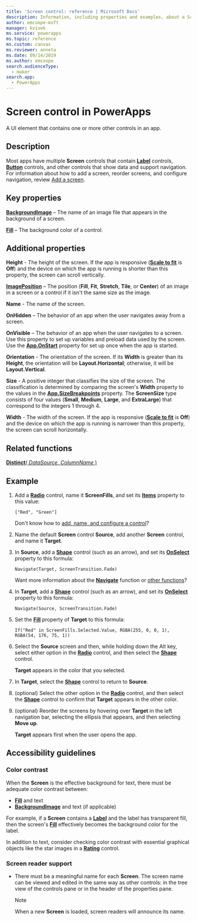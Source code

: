 ```yaml
---
title: 'Screen control: reference | Microsoft Docs'
description: Information, including properties and examples, about a Screen control
author: emcoope-msft
manager: kvivek
ms.service: powerapps
ms.topic: reference
ms.custom: canvas
ms.reviewer: anneta
ms.date: 09/14/2019
ms.author: emcoope
search.audienceType: 
  - maker
search.app: 
  - PowerApps
---
```

# Screen control in PowerApps

A UI element that contains one or more other controls in an app.

## Description

Most apps have multiple **Screen** controls that contain **[Label](control-text-box.md)** controls, **[Button](control-button.md)** controls, and other controls that show data and support navigation. For information about how to add a screen, reorder screens, and configure navigation, review [Add a screen](../add-screen-context-variables.md).

## Key properties

**[BackgroundImage](properties-visual.md)** – The name of an image file that appears in the background of a screen.

**[Fill](properties-color-border.md)** – The background color of a control.

## Additional properties

**Height** - The height of the screen. If the app is responsive ([**Scale to fit**](../set-aspect-ratio-portrait-landscape.md#change-screen-size-and-orientation) is **Off**) and the device on which the app is running is shorter than this property, the screen can scroll vertically.

**[ImagePosition](properties-visual.md)** – The position (**Fill**, **Fit**, **Stretch**, **Tile**, or **Center**) of an image in a screen or a control if it isn't the same size as the image.

**Name** - The name of the screen.

**OnHidden** – The behavior of an app when the user navigates away from a screen.

**OnVisible** – The behavior of an app when the user navigates to a screen.  Use this property to set up variables and preload data used by the screen.  Use the [**App.OnStart**](../functions/object-app.md#onstart-property) property for set up once when the app is started.

**Orientation** - The orientation of the screen. If its **Width** is greater than its **Height**, the orientation will be **Layout.Horizontal**; otherwise, it will be **Layout.Vertical**.

**Size** - A positive integer that classifies the size of the screen. The classification is determined by comparing the screen's **Width** property to the values in the [**App.SizeBreakpoints**](../functions/signals.md) property. The **ScreenSize** type consists of four values (**Small**, **Medium**, **Large**, and **ExtraLarge**) that correspond to the integers 1 through 4.

**Width** - The width of the screen. If the app is responsive ([**Scale to fit**](../set-aspect-ratio-portrait-landscape.md#change-screen-size-and-orientation) is **Off**) and the device on which the app is running is narrower than this property, the screen can scroll horizontally.

## Related functions

[**Distinct**( *DataSource*, *ColumnName* )](../functions/function-distinct.md)

## Example

1. Add a **[Radio](control-radio.md)** control, name it **ScreenFills**, and set its **[Items](properties-core.md)** property to this value:

    `["Red", "Green"]`

    Don't know how to [add, name, and configure a control](../add-configure-controls.md)?

1. Name the default **Screen** control **Source**, add another **Screen** control, and name it **Target**.

1. In **Source**, add a **[Shape](control-shapes-icons.md)** control (such as an arrow), and set its **[OnSelect](properties-core.md)** property to this formula:

    `Navigate(Target, ScreenTransition.Fade)`

    Want more information about the **[Navigate](../functions/function-navigate.md)** function or [other functions](../formula-reference.md)?

1. In **Target**, add a **[Shape](control-shapes-icons.md)** control (such as an arrow), and set its **[OnSelect](properties-core.md)** property to this formula:

    `Navigate(Source, ScreenTransition.Fade)`

1. Set the **[Fill](properties-color-border.md)** property of **Target** to this formula:

    `If("Red" in ScreenFills.Selected.Value, RGBA(255, 0, 0, 1), RGBA(54, 176, 75, 1))`

1. Select the **Source** screen and then, while holding down the Alt key, select either option in the **[Radio](control-radio.md)** control, and then select the **[Shape](control-shapes-icons.md)** control.

    **Target** appears in the color that you selected.

1. In **Target**, select the **[Shape](control-shapes-icons.md)** control to return to **Source**.

1. (optional) Select the other option in the **[Radio](control-radio.md)** control, and then select the **[Shape](control-shapes-icons.md)** control to confirm that **Target** appears in the other color.

1. (optional) Reorder the screens by hovering over **Target** in the left navigation bar, selecting the ellipsis that appears, and then selecting **Move up**.

    **Target** appears first when the user opens the app.

## Accessibility guidelines

### Color contrast

When the **Screen** is the effective background for text, there must be adequate color contrast between:

- **[Fill](properties-color-border.md)** and text
- **[BackgroundImage](properties-visual.md)** and text (if applicable)

For example, if a **Screen** contains a **[Label](control-text-box.md)** and the label has transparent fill, then the screen's **[Fill](properties-color-border.md)** effectively becomes the background color for the label.

In addition to text, consider checking color contrast with essential graphical objects like the star images in a **[Rating](control-rating.md)** control.

### Screen reader support

- There must be a meaningful name for each **Screen**. The screen name can be viewed and edited in the same way as other controls: in the tree view of the controls pane or in the header of the properties pane.

    > [!NOTE]
  > When a new **Screen** is loaded, screen readers will announce its name.
